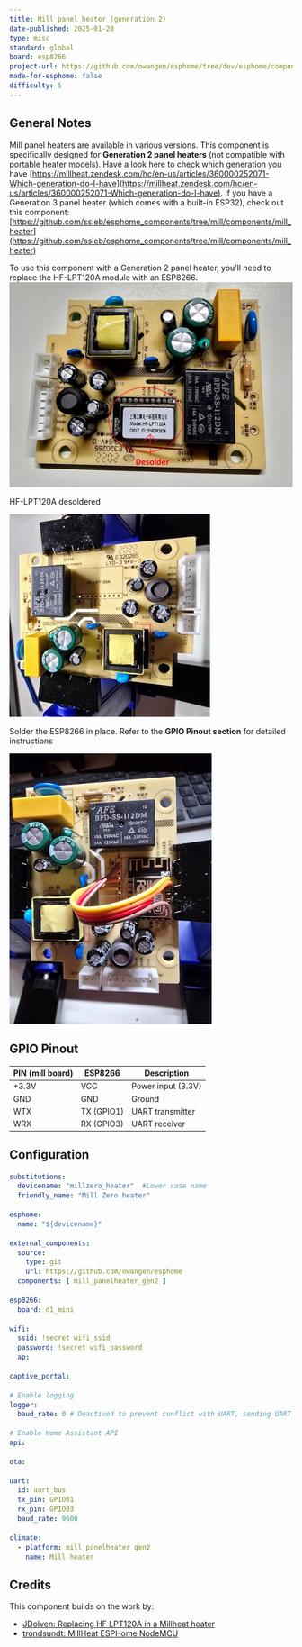 ```yaml
---
title: Mill panel heater (generation 2)
date-published: 2025-01-20
type: misc
standard: global
board: esp8266
project-url: https://github.com/owangen/esphome/tree/dev/esphome/components/mill_panelheater_gen2
made-for-esphome: false
difficulty: 5
---
```


## General Notes

Mill panel heaters are available in various versions. This component is specifically designed for **Generation 2 panel
heaters** (not compatible with portable heater models). Have a look here to check which generation you have
[https://millheat.zendesk.com/hc/en-us/articles/360000252071-Which-generation-do-I-have](https://millheat.zendesk.com/hc/en-us/articles/360000252071-Which-generation-do-I-have).
If you have a Generation 3 panel heater (which comes with a built-in ESP32), check out this component:
[https://github.com/ssieb/esphome_components/tree/mill/components/mill_heater](https://github.com/ssieb/esphome_components/tree/mill/components/mill_heater)

To use this component with a Generation 2 panel heater, you’ll need to replace the HF-LPT120A module with an ESP8266.
![Desolder](./desolder.jpg "Desolder the LPT120A chip")

HF-LPT120A desoldered

![Removed](./removed.jpg "Removed the LPT120A chip")

Solder the ESP8266 in place.
Refer to the **GPIO Pinout section** for detailed instructions

![Solder](./soldered.jpg "Soldered 8266")

## GPIO Pinout

| PIN (mill board) | ESP8266    | Description              |
|------------------|------------|--------------------------|
| +3.3V            | VCC        | Power input (3.3V)       |
| GND              | GND        | Ground                   |
| WTX              | TX (GPIO1) | UART transmitter         |
| WRX              | RX (GPIO3) | UART receiver            |

## Configuration

```yaml
substitutions:
  devicename: "millzero_heater"  #Lower case name
  friendly_name: "Mill Zero heater"

esphome:
  name: "${devicename}"

external_components:
  source:
    type: git
    url: https://github.com/owangen/esphome
  components: [ mill_panelheater_gen2 ]

esp8266:
  board: d1_mini

wifi:
  ssid: !secret wifi_ssid
  password: !secret wifi_password
  ap:

captive_portal:

# Enable logging
logger:
  baud_rate: 0 # Deactived to prevent conflict with UART, sending UART to mill controller does not work if enabled

# Enable Home Assistant API
api:

ota:

uart:
  id: uart_bus
  tx_pin: GPIO01
  rx_pin: GPIO03
  baud_rate: 9600

climate:
  - platform: mill_panelheater_gen2
    name: Mill heater
```

## Credits

This component builds on the work by:

- [JDolven: Replacing HF LPT120A in a Millheat heater](https://github.com/JDolven/Replacing-HF_LPT120A-in-a-millheat-heater)
- [trondsundt: MillHeat ESPHome NodeMCU](https://github.com/trondsundt/MillHeat-ESPHome-NodeMCU)
